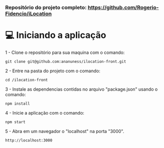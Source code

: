 ### Repositório do projeto completo: https://github.com/Rogerio-Fidencio/iLocation

# 💻 Iniciando a aplicação

1 - Clone o repositório para sua maquina com o comando:
```
git clone git@github.com:ananuness/ilocation-front.git
```

2 - Entre na pasta do projeto com o comando:
```
cd /ilocation-front
```

3 - Instale as dependencias contidas no arquivo "package.json" usando o comando:
```
npm install
```

4 - Inicie a aplicação com o comando:
```
npm start
```

5 - Abra em um navegador o "localhost" na porta "3000".
```
http://localhost:3000
```

